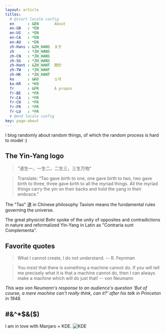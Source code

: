 ```yaml
---
layout: article
titles:
  # @start locale config
  en      : &EN       About
  en-GB   : *EN
  en-US   : *EN
  en-CA   : *EN
  en-AU   : *EN
  zh-Hans : &ZH_HANS  关于
  zh      : *ZH_HANS
  zh-CN   : *ZH_HANS
  zh-SG   : *ZH_HANS
  zh-Hant : &ZH_HANT  關於
  zh-TW   : *ZH_HANT
  zh-HK   : *ZH_HANT
  ko      : &KO       소개
  ko-KR   : *KO
  fr      : &FR       À propos
  fr-BE   : *FR
  fr-CA   : *FR
  fr-CH   : *FR
  fr-FR   : *FR
  fr-LU   : *FR
  # @end locale config
key: page-about
---
```


I blog randomly about random things, of which the random process is hard to model :)

## The Yin-Yang logo
>"道生一，一生二，二生三，三生万物"

>Translate: “Tao gave birth to one, one gave birth to two, two gave birth to three, three gave birth to all the myriad things. All the myriad things carry the yin on their backs and hold the yang in their embrace.”

The "Tao" 道 in Chinese philosophy Taoism means the fundamental rules governing the universe. 

The great physicist Bohr spoke of the unity of opposites and contradictions in nature and reformalized Yin-Yang in Latin as "Contraria sunt Complementa". 

## Favorite quotes


> What I cannot create, I do not understand. -- R. Feynman

> You insist that there is something a machine cannot do. If you will tell me precisely what it is that a machine cannot do, then I can always make a machine which will do just that! -- von Neumann

*This was von Neumann's response to an audience's question 'But of course, a mere machine can't really think, can it?' after his talk in Princeton in 1948.* 

## #&^*$&($)
I am in love with Manjaro + KDE.
![KDE]()

